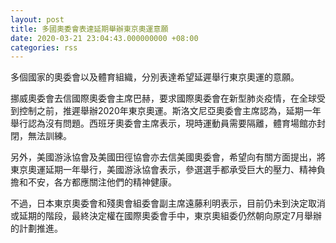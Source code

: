 ```yaml
---
layout: post
title: 多國奧委會表達延期舉辦東京奧運意願
date: 2020-03-21 23:04:43.000000000 +08:00
categories: rss
---
```


多個國家的奧委會以及體育組織，分別表達希望延遲舉行東京奧運的意願。

挪威奧委會去信國際奧委會主席巴赫，要求國際奧委會在新型肺炎疫情，在全球受到控制之前，推遲舉辦2020年東京奧運。斯洛文尼亞奧委會主席認為，延期一年舉行認為沒有問題。西班牙奧委會主席表示，現時運動員需要隔離，體育場館亦封閉，無法訓練。

另外，美國游泳協會及美國田徑協會亦去信美國奧委會，希望向有關方面提出，將東京奧運延期一年舉行，美國游泳協會表示，參選選手都承受巨大的壓力、精神負擔和不安，各方都應關注他們的精神健康。

不過，日本東京奧委會和殘奧會組委會副主席遠藤利明表示，目前仍未到決定取消或延期的階段，最終決定權在國際奧委會手中，東京奧組委仍然朝向原定7月舉辦的計劃推進。
